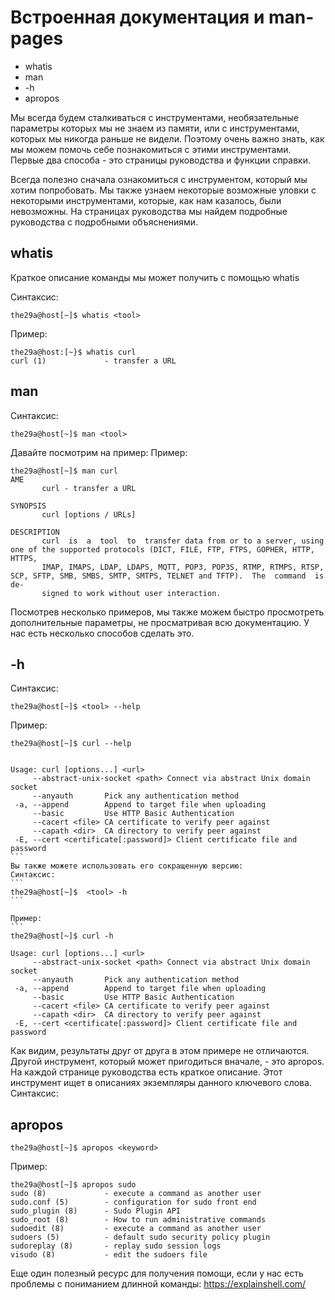 Встроенная документация и man-pages
=======
* whatis
* man
* -h
* apropos

Мы всегда будем сталкиваться с инструментами, необязательные параметры которых мы не знаем из памяти, или с инструментами, которых мы никогда раньше не видели. Поэтому очень важно знать, как мы можем помочь себе познакомиться с этими инструментами. Первые два способа - это страницы руководства и функции справки.

Всегда полезно сначала ознакомиться с инструментом, который мы хотим попробовать. Мы также узнаем некоторые возможные уловки с некоторыми инструментами, которые, как нам казалось, были невозможны. На страницах руководства мы найдем подробные руководства с подробными объяснениями.

whatis
-----
Краткое описание команды мы может получить с помощью whatis

Синтаксис:
```
the29a@host[~]$ whatis <tool>
```

Пример:
```
the29a@host:[~}$ whatis curl
curl (1)             - transfer a URL
```

man
-----
Синтаксис:
```
the29a@host[~]$ man <tool>
```

Давайте посмотрим на пример:
Пример:
```
the29a@host[~]$ man curl
AME
       curl - transfer a URL

SYNOPSIS
       curl [options / URLs]

DESCRIPTION
       curl  is  a  tool  to  transfer data from or to a server, using one of the supported protocols (DICT, FILE, FTP, FTPS, GOPHER, HTTP, HTTPS,
       IMAP, IMAPS, LDAP, LDAPS, MQTT, POP3, POP3S, RTMP, RTMPS, RTSP, SCP, SFTP, SMB, SMBS, SMTP, SMTPS, TELNET and TFTP).  The  command  is  de‐
       signed to work without user interaction.
```

Посмотрев несколько примеров, мы также можем быстро просмотреть дополнительные параметры, не просматривая всю документацию. У нас есть несколько способов сделать это.

-h
-----
Синтаксис:
```
the29a@host[~]$ <tool> --help
```

Пример:
````
the29a@host[~]$ curl --help


Usage: curl [options...] <url>
     --abstract-unix-socket <path> Connect via abstract Unix domain socket
     --anyauth       Pick any authentication method
 -a, --append        Append to target file when uploading
     --basic         Use HTTP Basic Authentication
     --cacert <file> CA certificate to verify peer against
     --capath <dir>  CA directory to verify peer against
 -E, --cert <certificate[:password]> Client certificate file and password
```
Вы также можете использовать его сокращенную версию:
Синтаксис:
```
the29a@host[~]$  <tool> -h
```

Пример:
```
the29a@host[~]$ curl -h

Usage: curl [options...] <url>
     --abstract-unix-socket <path> Connect via abstract Unix domain socket
     --anyauth       Pick any authentication method
 -a, --append        Append to target file when uploading
     --basic         Use HTTP Basic Authentication
     --cacert <file> CA certificate to verify peer against
     --capath <dir>  CA directory to verify peer against
 -E, --cert <certificate[:password]> Client certificate file and password
 ````

 Как видим, результаты друг от друга в этом примере не отличаются. Другой инструмент, который может пригодиться вначале, - это apropos. На каждой странице руководства есть краткое описание. Этот инструмент ищет в описаниях экземпляры данного ключевого слова.
Синтаксис:

apropos
-----

```
the29a@host[~]$ apropos <keyword>
```

Пример:
```
the29a@host[~]$ apropos sudo
sudo (8)             - execute a command as another user
sudo.conf (5)        - configuration for sudo front end
sudo_plugin (8)      - Sudo Plugin API
sudo_root (8)        - How to run administrative commands
sudoedit (8)         - execute a command as another user
sudoers (5)          - default sudo security policy plugin
sudoreplay (8)       - replay sudo session logs
visudo (8)           - edit the sudoers file
```
Еще один полезный ресурс для получения помощи, если у нас есть проблемы с пониманием длинной команды: https://explainshell.com/
